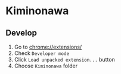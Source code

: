 # Kiminonawa

## Develop
1. Go to [chrome://extensions/]([chrome://extensions/])
2. Check `Developer mode`
3. Click `Load unpacked extension...` button
4. Choose `Kiminonawa` folder
